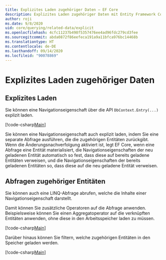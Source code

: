 ```yaml
---
title: Explizites Laden zugehöriger Daten – EF Core
description: Explizites Laden zugehöriger Daten mit Entity Framework Core
author: roji
ms.date: 9/8/2020
uid: core/querying/related-data/explicit
ms.openlocfilehash: 4cfc11237b498f5357476ee4ad96fdc279cd3fee
ms.sourcegitcommit: abda0872f86eefeca191a9a11bfca976bc14468b
ms.translationtype: HT
ms.contentlocale: de-DE
ms.lasthandoff: 09/14/2020
ms.locfileid: "90078869"
---
```

# <a name="explicit-loading-of-related-data"></a>Explizites Laden zugehöriger Daten

## <a name="explicit-loading"></a>Explizites Laden

Sie können eine Navigationseigenschaft über die API `DbContext.Entry(...)` explizit laden.

[!code-csharp[Main](../../../../samples/core/Querying/RelatedData/Sample.cs#Eager)]

Sie können eine Navigationseigenschaft auch explizit laden, indem Sie eine separate Abfrage ausführen, die die zugehörigen Entitäten zurückgibt. Wenn die Änderungsnachverfolgung aktiviert ist, legt EF Core, wenn eine Abfrage eine Entität materialisiert, die Navigationseigenschaften der neu geladenen Entität automatisch so fest, dass diese auf bereits geladene Entitäten verweisen, und die Navigationseigenschaften der bereits geladenen Entitäten so, dass diese auf die neu geladene Entität verweisen.

## <a name="querying-related-entities"></a>Abfragen zugehöriger Entitäten

Sie können auch eine LINQ-Abfrage abrufen, welche die Inhalte einer Navigationseigenschaft darstellt.

Damit können Sie zusätzliche Operatoren auf die Abfrage anwenden. Beispielsweise können Sie einen Aggregatoperator auf die verknüpften Entitäten anwenden, ohne diese in den Arbeitsspeicher laden zu müssen.

[!code-csharp[Main](../../../../samples/core/Querying/RelatedData/Sample.cs#NavQueryAggregate)]

Darüber hinaus können Sie filtern, welche zugehörigen Entitäten in den Speicher geladen werden.

[!code-csharp[Main](../../../../samples/core/Querying/RelatedData/Sample.cs#NavQueryFiltered)]
